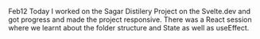 Feb12
Today I worked on the Sagar Distilery Project on the Svelte.dev and got progress and made the project responsive.
There was  a React session where we learnt about the folder structure and State as well as useEffect.